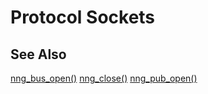 # Protocol Sockets

## See Also

[nng_bus_open()](nng_bus_open.md)
[nng_close()](nng_close.md)
[nng_pub_open()](nng_pub_open.md)
